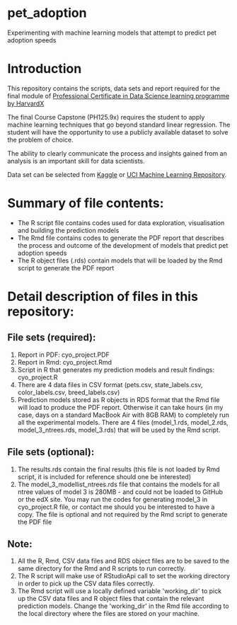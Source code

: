 # pet_adoption
Experimenting with machine learning models that attempt to predict pet adoption speeds

# Introduction

This repository contains the scripts, data sets and report required for the final module of [Professional Certificate in Data Science learning programme by HarvardX](https://www.edx.org/professional-certificate/harvardx-data-science)

The final Course Capstone (PH125.9x) requires the student to apply machine learning techniques that go beyond standard linear regression. The student will have the opportunity to use a publicly available dataset to solve the problem of choice. 

The ability to clearly communicate the process and insights gained from an analysis is an important skill for data scientists.

Data set can be selected from [Kaggle](www.kaggle.com) or [UCI Machine Learning Repository](https://archive.ics.uci.edu/ml/datasets.html). 

# Summary of file contents:
* The R script file contains codes used for data exploration, visualisation and building the prediction models
* The Rmd file contains codes to generate the PDF report that describes the process and outcome of the development of models that predict pet adoption speeds
* The R object files (.rds) contain models that will be loaded by the Rmd script to generate the PDF report


# Detail description of files in this repository:

## File sets (required):
1. Report in PDF: cyo_project.PDF
2. Report in Rmd: cyo_project.Rmd
3. Script in R that generates my prediction models and result findings: cyo_project.R
4. There are 4 data files in CSV format (pets.csv, state_labels.csv, color_labels.csv, breed_labels.csv)
5. Prediction models stored as R objects in RDS format that the Rmd file will load to produce the PDF report. Otherwise it can take hours (in my case, days on a standard MacBook Air with 8GB RAM) to completely run all the experimental models.  There are 4 files (model_1.rds, model_2.rds, model_3_ntrees.rds, model_3.rds) that will be used by the Rmd script.

## File sets (optional):
1. The results.rds contain the final results (this file is not loaded by Rmd script, it is included for reference should one be interested)
2. The model_3_modellist_ntrees.rds file that contains the models for all ntree values of model 3 is 280MB - and could not be loaded to GitHub or the edX site.  You may run the codes for generating model_3 in cyo_project.R file, or contact me should you be interested to have a copy.  The file is optional and not required by the Rmd script to generate the PDF file

## Note: 
1. All the R, Rmd, CSV data files and RDS object files are to be saved to the same directory for the Rmd and R scripts to run correctly.
2. The R script will make use of RStudioApi call to set the working directory in order to pick up the CSV data files correctly.
3. The Rmd script will use a locally defined variable 'working_dir' to pick up the CSV data files and R object files that contain the relevant prediction models.  Change the 'working_dir' in the Rmd file according to the local directory where the files are stored on your machine.
